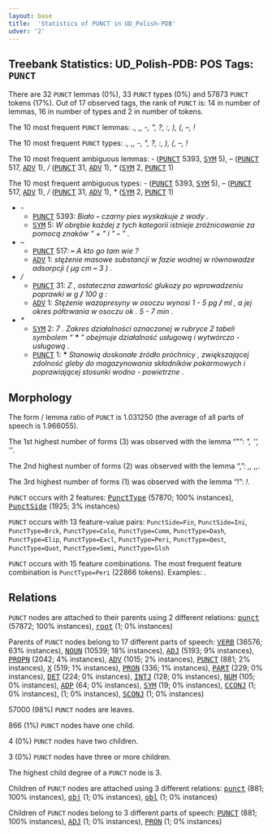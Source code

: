 ```yaml
---
layout: base
title:  'Statistics of PUNCT in UD_Polish-PDB'
udver: '2'
---
```


## Treebank Statistics: UD_Polish-PDB: POS Tags: `PUNCT`

There are 32 `PUNCT` lemmas (0%), 33 `PUNCT` types (0%) and 57873 `PUNCT` tokens (17%).
Out of 17 observed tags, the rank of `PUNCT` is: 14 in number of lemmas, 16 in number of types and 2 in number of tokens.

The 10 most frequent `PUNCT` lemmas: <em>., ,, -, ", ?, :, ), (, –, !</em>

The 10 most frequent `PUNCT` types:  <em>., ,, -, ", ?, :, ), (, –, !</em>

The 10 most frequent ambiguous lemmas: <em>-</em> (<tt><a href="pl_pdb-pos-PUNCT.html">PUNCT</a></tt> 5393, <tt><a href="pl_pdb-pos-SYM.html">SYM</a></tt> 5), <em>–</em> (<tt><a href="pl_pdb-pos-PUNCT.html">PUNCT</a></tt> 517, <tt><a href="pl_pdb-pos-ADV.html">ADV</a></tt> 1), <em>/</em> (<tt><a href="pl_pdb-pos-PUNCT.html">PUNCT</a></tt> 31, <tt><a href="pl_pdb-pos-ADV.html">ADV</a></tt> 1), <em>*</em> (<tt><a href="pl_pdb-pos-SYM.html">SYM</a></tt> 2, <tt><a href="pl_pdb-pos-PUNCT.html">PUNCT</a></tt> 1)

The 10 most frequent ambiguous types:  <em>-</em> (<tt><a href="pl_pdb-pos-PUNCT.html">PUNCT</a></tt> 5393, <tt><a href="pl_pdb-pos-SYM.html">SYM</a></tt> 5), <em>–</em> (<tt><a href="pl_pdb-pos-PUNCT.html">PUNCT</a></tt> 517, <tt><a href="pl_pdb-pos-ADV.html">ADV</a></tt> 1), <em>/</em> (<tt><a href="pl_pdb-pos-PUNCT.html">PUNCT</a></tt> 31, <tt><a href="pl_pdb-pos-ADV.html">ADV</a></tt> 1), <em>*</em> (<tt><a href="pl_pdb-pos-SYM.html">SYM</a></tt> 2, <tt><a href="pl_pdb-pos-PUNCT.html">PUNCT</a></tt> 1)


* <em>-</em>
  * <tt><a href="pl_pdb-pos-PUNCT.html">PUNCT</a></tt> 5393: <em>Biało <b>-</b> czarny pies wyskakuje z wody .</em>
  * <tt><a href="pl_pdb-pos-SYM.html">SYM</a></tt> 5: <em>W obrębie każdej z tych kategorii istnieje zróżnicowanie za pomocą znaków " + " i " <b>-</b> " .</em>
* <em>–</em>
  * <tt><a href="pl_pdb-pos-PUNCT.html">PUNCT</a></tt> 517: <em><b>–</b> A kto go tam wie ?</em>
  * <tt><a href="pl_pdb-pos-ADV.html">ADV</a></tt> 1: <em>stężenie masowe substancji w fazie wodnej w równowadze adsorpcji ( μg cm <b>–</b> 3 ) .</em>
* <em>/</em>
  * <tt><a href="pl_pdb-pos-PUNCT.html">PUNCT</a></tt> 31: <em>Z , ostateczna zawartość glukozy po wprowadzeniu poprawki w g <b>/</b> 100 g :</em>
  * <tt><a href="pl_pdb-pos-ADV.html">ADV</a></tt> 1: <em>Stężenie wazopresyny w osoczu wynosi 1 - 5 pg <b>/</b> ml , a jej okres półtrwania w osoczu ok . 5 - 7 min .</em>
* <em>*</em>
  * <tt><a href="pl_pdb-pos-SYM.html">SYM</a></tt> 2: <em>7 . Zakres działalności oznaczonej w rubryce 2 tabeli symbolem “ <b>*</b> ” obejmuje działalność usługową i wytwórczo - usługową .</em>
  * <tt><a href="pl_pdb-pos-PUNCT.html">PUNCT</a></tt> 1: <em><b>*</b> Stanowią doskonałe źródło próchnicy , zwiększającej zdolność gleby do magazynowania składników pokarmowych i poprawiającej stosunki wodno - powietrzne .</em>

## Morphology

The form / lemma ratio of `PUNCT` is 1.031250 (the average of all parts of speech is 1.966055).

The 1st highest number of forms (3) was observed with the lemma “"”: <em>", '', ’’</em>.

The 2nd highest number of forms (2) was observed with the lemma “,”: <em>,, ,,</em>.

The 3rd highest number of forms (1) was observed with the lemma “!”: <em>!</em>.

`PUNCT` occurs with 2 features: <tt><a href="pl_pdb-feat-PunctType.html">PunctType</a></tt> (57870; 100% instances), <tt><a href="pl_pdb-feat-PunctSide.html">PunctSide</a></tt> (1925; 3% instances)

`PUNCT` occurs with 13 feature-value pairs: `PunctSide=Fin`, `PunctSide=Ini`, `PunctType=Brck`, `PunctType=Colo`, `PunctType=Comm`, `PunctType=Dash`, `PunctType=Elip`, `PunctType=Excl`, `PunctType=Peri`, `PunctType=Qest`, `PunctType=Quot`, `PunctType=Semi`, `PunctType=Slsh`

`PUNCT` occurs with 15 feature combinations.
The most frequent feature combination is `PunctType=Peri` (22866 tokens).
Examples: <em>.</em>


## Relations

`PUNCT` nodes are attached to their parents using 2 different relations: <tt><a href="pl_pdb-dep-punct.html">punct</a></tt> (57872; 100% instances), <tt><a href="pl_pdb-dep-root.html">root</a></tt> (1; 0% instances)

Parents of `PUNCT` nodes belong to 17 different parts of speech: <tt><a href="pl_pdb-pos-VERB.html">VERB</a></tt> (36576; 63% instances), <tt><a href="pl_pdb-pos-NOUN.html">NOUN</a></tt> (10539; 18% instances), <tt><a href="pl_pdb-pos-ADJ.html">ADJ</a></tt> (5193; 9% instances), <tt><a href="pl_pdb-pos-PROPN.html">PROPN</a></tt> (2042; 4% instances), <tt><a href="pl_pdb-pos-ADV.html">ADV</a></tt> (1015; 2% instances), <tt><a href="pl_pdb-pos-PUNCT.html">PUNCT</a></tt> (881; 2% instances), <tt><a href="pl_pdb-pos-X.html">X</a></tt> (519; 1% instances), <tt><a href="pl_pdb-pos-PRON.html">PRON</a></tt> (336; 1% instances), <tt><a href="pl_pdb-pos-PART.html">PART</a></tt> (229; 0% instances), <tt><a href="pl_pdb-pos-DET.html">DET</a></tt> (224; 0% instances), <tt><a href="pl_pdb-pos-INTJ.html">INTJ</a></tt> (128; 0% instances), <tt><a href="pl_pdb-pos-NUM.html">NUM</a></tt> (105; 0% instances), <tt><a href="pl_pdb-pos-ADP.html">ADP</a></tt> (64; 0% instances), <tt><a href="pl_pdb-pos-SYM.html">SYM</a></tt> (19; 0% instances), <tt><a href="pl_pdb-pos-CCONJ.html">CCONJ</a></tt> (1; 0% instances),  (1; 0% instances), <tt><a href="pl_pdb-pos-SCONJ.html">SCONJ</a></tt> (1; 0% instances)

57000 (98%) `PUNCT` nodes are leaves.

866 (1%) `PUNCT` nodes have one child.

4 (0%) `PUNCT` nodes have two children.

3 (0%) `PUNCT` nodes have three or more children.

The highest child degree of a `PUNCT` node is 3.

Children of `PUNCT` nodes are attached using 3 different relations: <tt><a href="pl_pdb-dep-punct.html">punct</a></tt> (881; 100% instances), <tt><a href="pl_pdb-dep-obj.html">obj</a></tt> (1; 0% instances), <tt><a href="pl_pdb-dep-obl.html">obl</a></tt> (1; 0% instances)

Children of `PUNCT` nodes belong to 3 different parts of speech: <tt><a href="pl_pdb-pos-PUNCT.html">PUNCT</a></tt> (881; 100% instances), <tt><a href="pl_pdb-pos-ADJ.html">ADJ</a></tt> (1; 0% instances), <tt><a href="pl_pdb-pos-PRON.html">PRON</a></tt> (1; 0% instances)


